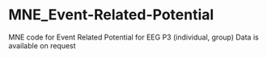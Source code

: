 # MNE_Event-Related-Potential

MNE code for Event Related Potential for EEG P3 (individual, group)
Data is available on request

